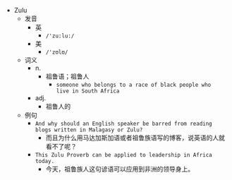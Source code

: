 - Zulu
  - 发音
    - 英
      - `/'zu:lu:/`
    - 美
      - `/'zʊlʊ/`
  - 词义
    - n.
      - 祖鲁语；祖鲁人
        - `someone who belongs to a race of black people who live in South Africa`
    - adj.
      - 祖鲁人的
  - 例句
    - `And why should an English speaker be barred from reading blogs written in Malagasy or Zulu?`
      - 而且为什么用马达加斯加语或者祖鲁族语写的博客，说英语的人就看不了呢？
    - `This Zulu Proverb can be applied to leadership in Africa today.`
      - 今天，祖鲁族人这句谚语可以应用到非洲的领导身上。

